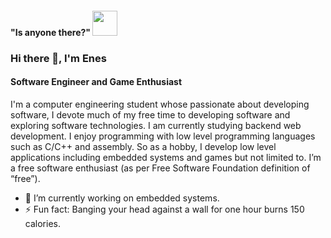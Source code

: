 #### "Is anyone there?" <img src="https://emojis.slackmojis.com/emojis/images/1460579133/354/doom_look.gif" width="40" height="40"/>

### Hi there 👋, I'm Enes
#### Software Engineer and Game Enthusiast 
 
I'm a computer engineering student whose passionate about developing software, I devote much of my free time to developing software and exploring software technologies. I am currently studying backend web development. I enjoy programming with low level programming languages such as C/C++ and assembly. So as a hobby, I develop low level applications including embedded systems and games but not limited to. I’m a free software enthusiast (as per Free Software Foundation definition of “free”). 


- 🔭 I’m currently working on embedded systems.
- ⚡ Fun fact: Banging your head against a wall for one hour burns 150 calories. 
